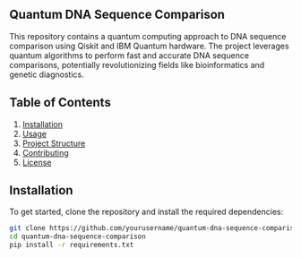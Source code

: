 ## Quantum DNA Sequence Comparison

This repository contains a quantum computing approach to DNA sequence comparison using Qiskit and IBM Quantum hardware. The project leverages quantum algorithms to perform fast and accurate DNA sequence comparisons, potentially revolutionizing fields like bioinformatics and genetic diagnostics.

## Table of Contents
1. [Installation](requirements.txt)
2. [Usage](#usage)
3. [Project Structure](project_structure.txt)
4. [Contributing](CONTRIBUTING.md)
5. [License](LICENSE)

## Installation

To get started, clone the repository and install the required dependencies:

```bash
git clone https://github.com/yourusername/quantum-dna-sequence-comparison.git
cd quantum-dna-sequence-comparison
pip install -r requirements.txt
